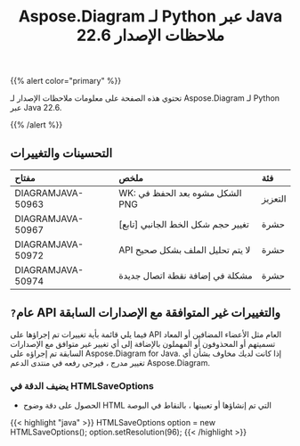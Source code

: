 ﻿---
title: Aspose.Diagram لـ Python عبر Java 22.6 ملاحظات الإصدار
type: docs
weight: 22
url: /ar/java/aspose-diagram-for-python-via-java-22-6-release-notes/
---
{{% alert color="primary" %}}

تحتوي هذه الصفحة على معلومات ملاحظات الإصدار لـ Aspose.Diagram لـ Python عبر Java 22.6.

{{% /alert %}}
## **التحسينات والتغييرات**  ##

|**مفتاح**|**ملخص**|**فئة**|
|:- |:- |:- |
|DIAGRAMJAVA-50963|WK: الشكل مشوه بعد الحفظ في PNG|التعزيز|
|DIAGRAMJAVA-50967|تغيير حجم شكل الخط الجانبي [تابع]|حشرة|
|DIAGRAMJAVA-50972|API لا يتم تحليل الملف بشكل صحيح|حشرة|
|DIAGRAMJAVA-50974|مشكلة في إضافة نقطة اتصال جديدة|حشرة|

## `?`**عام API والتغييرات غير المتوافقة مع الإصدارات السابقة**
فيما يلي قائمة بأية تغييرات تم إجراؤها على API العام مثل الأعضاء المضافين أو المعاد تسميتهم أو المحذوفون أو المهملون بالإضافة إلى أي تغيير غير متوافق مع الإصدارات السابقة تم إجراؤه على Aspose.Diagram for Java. إذا كانت لديك مخاوف بشأن أي تغيير مدرج ، فيرجى رفعه في منتدى الدعم Aspose.Diagram.

### **يضيف الدقة في HTMLSaveOptions**
- الحصول على دقة وضوح HTML التي تم إنشاؤها أو تعيينها ، بالنقاط في البوصة

{{< highlight "java" >}}
HTMLSaveOptions option = new HTMLSaveOptions();
option.setResolution(96);
{{< /highlight >}}
